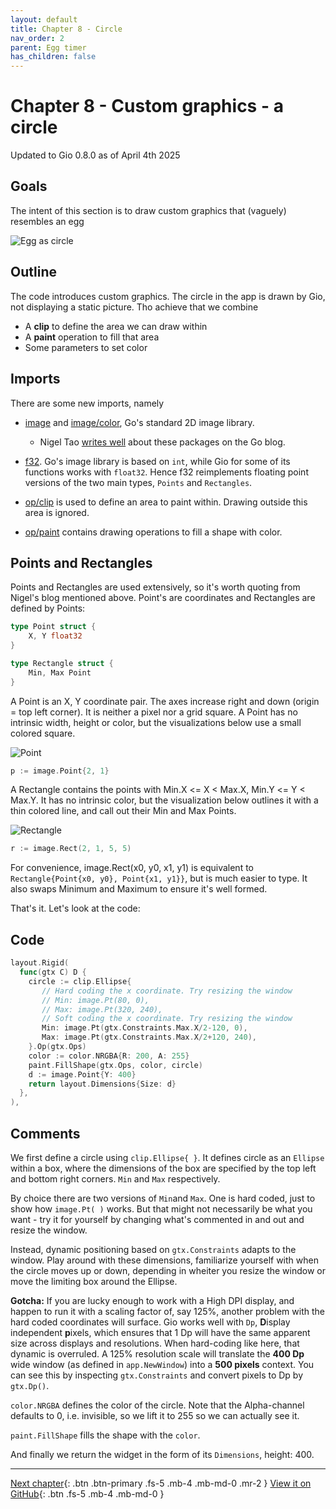 ```yaml
---
layout: default
title: Chapter 8 - Circle
nav_order: 2
parent: Egg timer
has_children: false
---
```


# Chapter 8 - Custom graphics - a circle

Updated to Gio 0.8.0 as of April 4th 2025

## Goals

The intent of this section is to draw custom graphics that (vaguely) resembles an egg

![Egg as circle](08_egg_as_circle.gif)

## Outline

The code introduces custom graphics. The circle in the app is drawn by Gio, not displaying a static picture. Tho achieve that we combine

- A **clip** to define the area we can draw within
- A **paint** operation to fill that area
- Some parameters to set color

## Imports

There are some new imports, namely

- [image](https://pkg.go.dev/image) and [image/color](https://pkg.go.dev/image/color), Go's standard 2D image library.

  - Nigel Tao [writes well](https://blog.golang.org/image) about these packages on the Go blog.

- [f32](https://pkg.go.dev/gioui.org/f32). Go's image library is based on `int`, while Gio for some of its functions works with `float32`. Hence f32 reimplements floating point versions of the two main types, `Points` and `Rectangles`.

- [op/clip](https://pkg.go.dev/gioui.org/op/clip) is used to define an area to paint within. Drawing outside this area is ignored.

- [op/paint](https://pkg.go.dev/gioui.org/op/paint) contains drawing operations to fill a shape with color.

## Points and Rectangles

Points and Rectangles are used extensively, so it's worth quoting from Nigel's blog mentioned above. Point's are coordinates and Rectangles are defined by Points:

```go
type Point struct {
    X, Y float32
}

type Rectangle struct {
    Min, Max Point
}
```

A Point is an X, Y coordinate pair. The axes increase right and down (origin = top left corner). It is neither a pixel nor a grid square. A Point has no intrinsic width, height or color, but the visualizations below use a small colored square.

![Point](08_image_package_point.png)

```go
p := image.Point{2, 1}
```

A Rectangle contains the points with Min.X <= X < Max.X, Min.Y <= Y < Max.Y. It has no intrinsic color, but the visualization below outlines it with a thin colored line, and call out their Min and Max Points.

![Rectangle](08_image_package_rectangle.png)

```go
r := image.Rect(2, 1, 5, 5)
```

For convenience, image.Rect(x0, y0, x1, y1) is equivalent to `Rectangle{Point{x0, y0}, Point{x1, y1}}`, but is much easier to type. It also swaps Minimum and Maximum to ensure it's well formed.

That's it. Let's look at the code:

## Code

```go
layout.Rigid(
  func(gtx C) D {
    circle := clip.Ellipse{
       // Hard coding the x coordinate. Try resizing the window
       // Min: image.Pt(80, 0),
       // Max: image.Pt(320, 240),
       // Soft coding the x coordinate. Try resizing the window
       Min: image.Pt(gtx.Constraints.Max.X/2-120, 0),
       Max: image.Pt(gtx.Constraints.Max.X/2+120, 240),
    }.Op(gtx.Ops)
    color := color.NRGBA{R: 200, A: 255}
    paint.FillShape(gtx.Ops, color, circle)
    d := image.Point{Y: 400}
    return layout.Dimensions{Size: d}
  },
),
```

## Comments

We first define a circle using `clip.Ellipse{ }`. It defines circle as an `Ellipse` within a box, where the dimensions of the box are specified by the top left and bottom right corners. `Min` and `Max` respectively.

By choice there are two versions of `Min`and `Max`. One is hard coded, just to show how `image.Pt( )` works. But that might not necessarily be what you want - try it for yourself by changing what's commented in and out and resize the window. 

Instead, dynamic positioning based on `gtx.Constraints` adapts to the window. Play around with these dimensions, familiarize yourself with when the circle moves up or down, depending in wheiter you resize the window or move the limiting box around the Ellipse.

**Gotcha:** If you are lucky enough to work with a High DPI display, and happen to run it with a scaling factor of, say 125%, another problem with the hard coded coordinates will surface. Gio works well with `Dp`, **D**isplay independent **p**ixels, which ensures that 1 Dp will have the same apparent size across displays and resolutions. When hard-coding like here, that dynamic is overruled. A 125% resolution scale will translate the **400 Dp** wide window (as defined in `app.NewWindow`) into a **500 pixels** context. You can see this by inspecting `gtx.Constraints` and convert pixels to Dp by `gtx.Dp()`. 

`color.NRGBA` defines the color of the circle. Note that the Alpha-channel defaults to 0, i.e. invisible, so we lift it to 255 so we can actually see it.

`paint.FillShape` fills the shape with the `color`.

And finally we return the widget in the form of its `Dimensions`, height: 400.

---

[Next chapter](09_egg_as_egg.md){: .btn .btn-primary .fs-5 .mb-4 .mb-md-0 .mr-2 }
[View it on GitHub](https://github.com/jonegil/gui-with-gio/tree/main/egg_timer){: .btn .fs-5 .mb-4 .mb-md-0 }
